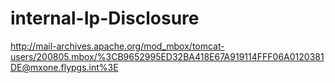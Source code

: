 # internal-Ip-Disclosure
http://mail-archives.apache.org/mod_mbox/tomcat-users/200805.mbox/%3CB9652995ED32BA418E67A919114FFF06A0120381DE@mxone.flypgs.int%3E
